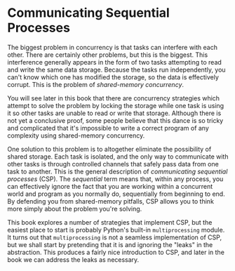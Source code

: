 Communicating Sequential Processes
==================================

The biggest problem in concurrency is that tasks can interfere with each other.
There are certainly other problems, but this is the biggest. This interference
generally appears in the form of two tasks attempting to read and write the
same data storage. Because the tasks run independently, you can't know which
one has modified the storage, so the data is effectively corrupt. This is the
problem of *shared-memory concurrency*.

You will see later in this book that there are concurrency strategies which
attempt to solve the problem by locking the storage while one task is using
it so other tasks are unable to read or write that storage. Although there is
not yet a conclusive proof, some people believe that this dance is so tricky and
complicated that it's impossible to write a correct program of any complexity
using shared-memory concurrency.

One solution to this problem is to altogether eliminate the possibility of
shared storage. Each task is isolated, and the only way to communicate with
other tasks is through controlled channels that safely pass data from one task
to another. This is the general description of *communicating sequential
processes* (CSP). The *sequential* term means that, within any process, you can
effectively ignore the fact that you are working within a concurrent world and
program as you normally do, sequentially from beginning to end. By defending you
from shared-memory pitfalls, CSP allows you to think more simply about the
problem you're solving.

This book explores a number of strategies that implement CSP, but the easiest
place to start is probably Python's built-in `multiprocessing` module. It turns
out that `multiprocessing` is not a seamless implementation of CSP, but we
shall start by pretending that it is and ignoring the "leaks" in the abstraction.
This produces a fairly nice introduction to CSP, and later in the book we can
address the leaks as necessary.
